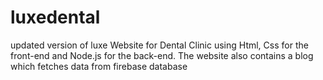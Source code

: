 # luxedental
updated version of luxe
Website for Dental Clinic using Html, Css for the front-end and Node.js for the back-end. The website also contains a blog which fetches data from firebase database
